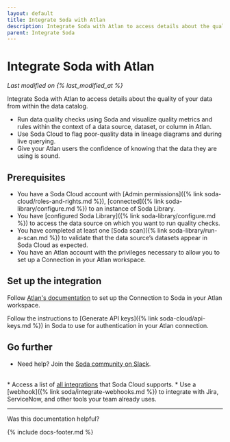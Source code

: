 ```yaml
---
layout: default
title: Integrate Soda with Atlan
description: Integrate Soda with Atlan to access details about the quality of your data from right within your data catalog.
parent: Integrate Soda
---
```


# Integrate Soda with Atlan
*Last modified on {% last_modified_at %}*

Integrate Soda with Atlan to access details about the quality of your data from within the data catalog.

* Run data quality checks using Soda and visualize quality metrics and rules within the context of a data source, dataset, or column in Atlan.
* Use Soda Cloud to flag poor-quality data in lineage diagrams and during live querying.
* Give your Atlan users the confidence of knowing that the data they are using is sound.


## Prerequisites

* You have a Soda Cloud account with [Admin permissions]({% link soda-cloud/roles-and-rights.md %}), [connected]({% link soda-library/configure.md %}) to an instance of Soda Library.
* You have [configured Soda Library]({% link soda-library/configure.md %}) to access the data source on which you want to run quality checks.
* You have completed at least one [Soda scan]({% link soda-library/run-a-scan.md %}) to validate that the data source’s datasets appear in Soda Cloud as expected.
* You have an Atlan account with the privileges necessary to allow you to set up a Connection in your Atlan workspace.


## Set up the integration

Follow <a href="https://ask.atlan.com/hc/en-us/articles/7241035988113-Supported-sources#business-intelligence-tools-0-2" target="_blank">Atlan's documentation</a> to set up the Connection to Soda in your Atlan workspace.

Follow the instructions to [Generate API keys]({% link soda-cloud/api-keys.md %}) in Soda to use for authentication in your Atlan connection.


## Go further

* Need help? Join the <a href="https://community.soda.io/slack" target="_blank"> Soda community on Slack</a>.
<br />
* Access a list of <a href="https://www.soda.io/integrations" target="_blank">all integrations</a> that Soda Cloud supports.
* Use a [webhook]({% link soda/integrate-webhooks.md %}) to integrate with Jira, ServiceNow, and other tools your team already uses.

---

Was this documentation helpful?

<!-- LikeBtn.com BEGIN -->
<span class="likebtn-wrapper" data-theme="tick" data-i18n_like="Yes" data-ef_voting="grow" data-show_dislike_label="true" data-counter_zero_show="true" data-i18n_dislike="No"></span>
<script>(function(d,e,s){if(d.getElementById("likebtn_wjs"))return;a=d.createElement(e);m=d.getElementsByTagName(e)[0];a.async=1;a.id="likebtn_wjs";a.src=s;m.parentNode.insertBefore(a, m)})(document,"script","//w.likebtn.com/js/w/widget.js");</script>
<!-- LikeBtn.com END -->

{% include docs-footer.md %}